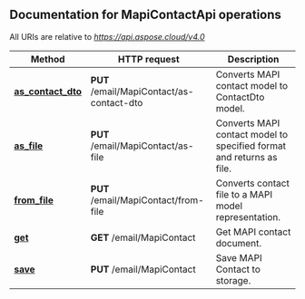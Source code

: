 
## Documentation for MapiContactApi operations

All URIs are relative to *https://api.aspose.cloud/v4.0*

Method | HTTP request | Description
------------- | ------------- | -------------
[**as_contact_dto**](MapiContactApi.md#as_contact_dto)| **PUT** /email/MapiContact/as-contact-dto| Converts MAPI contact model to ContactDto model.             
[**as_file**](MapiContactApi.md#as_file)| **PUT** /email/MapiContact/as-file| Converts MAPI contact model to specified format and returns as file.             
[**from_file**](MapiContactApi.md#from_file)| **PUT** /email/MapiContact/from-file| Converts contact file to a MAPI model representation.             
[**get**](MapiContactApi.md#get)| **GET** /email/MapiContact| Get MAPI contact document.             
[**save**](MapiContactApi.md#save)| **PUT** /email/MapiContact| Save MAPI Contact to storage.             
